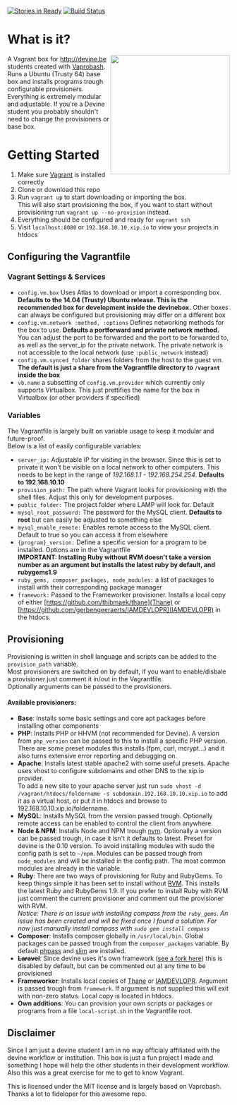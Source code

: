 [![Stories in Ready](https://badge.waffle.io/thibmaek/vagrant-devine.png?label=ready&title=Ready)](https://waffle.io/thibmaek/vagrant-devine)
[![Build Status](https://travis-ci.org/thibmaek/vagrant-devine.svg?branch=master)](https://travis-ci.org/thibmaek/vagrant-devine)

# What is it?
<img align="right" height="270" src="http://imgur.com/waqcFyB.png
"/>
A Vagrant box for http://devine.be students created with [Vaprobash](http://fideloper.github.io/Vaprobash/index.html).  
Runs a Ubuntu (Trusty 64) base box and installs programs trough configurable provisioners.  
Everything is extremely modular and adjustable. If you're a Devine student you probably shouldn't need to change the provisioners or base box.

# Getting Started
1. Make sure [Vagrant](http://vagrantup.com) is installed correctly
2. Clone or download this repo
3. Run `vagrant up` to start downloading or importing the box.  
   This will also start provisioning the box, if you want to start without provisioning run `vagrant up --no-provision` instead.
4. Everything should be configured and ready for `vagrant ssh`
5. Visit `localhost:8080` or `192.168.10.10.xip.io` to view your projects in htdocs

## Configuring the Vagrantfile

### Vagrant Settings & Services
* `config.vm.box` Uses Atlas to download or import a corresponding box. **Defaults to the 14.04 (Trusty) Ubuntu release. This is the recommended box for development inside the devinebox.** Other boxes can always be configured but provisioning may differ on a different box
* `config.vm.network :method, :options` Defines networking methods for the box to use. **Defaults a portforward and private network method.** You can adjust the port to be forwarded and the port to be forwarded to, as well as the server_ip for the private network. The private network is not accessible to the local network (use `:public_network` instead)
* `config.vm.synced_folder` shares folders from the host to the guest vm. **The default is just a share from the Vagrantfile directory to `/vagrant` inside the box**
* `vb.name` a subsetting of `config.vm.provider` which currently only supports Virtualbox. This just prettifies the name for the box in Virtualbox (or other providers if specified)

### Variables
The Vagrantfile is largely built on variable usage to keep it modular and future-proof.  
Below is a list of easily configurable variables:
* `server_ip:` Adjustable IP for visiting in the browser. Since this is set to private it won't be visible on a local network to other computers. This needs to be kept in the range of *192.168.1.1 - 192.168.254.254*. **Defaults to 192.168.10.10**
* `provision_path:` The path where Vagrant looks for provisioning with the shell files. Adjust this only for development purposes.
* `public_folder:` The project folder where LAMP will look for. Default
* `mysql_root_password:` The password for the MySQL client. **Defaults to root** but can easily be adjusted to something else
* `mysql_enable_remote:` Enables remote access to the MySQL client. Default to true so you can access it from elsewhere
* `{program}_version:` Define a specific version for a program to be installed. Options are in the Vagrantfile  
**IMPORTANT: Installing Ruby without RVM doesn't take a version number as an argument but installs the latest ruby by default, and rubygems1.9**
* `ruby_gems, composer_packages, node_modules:` a list of packages to install with their corresponding package manager
* `framework:` Passed to the Frameworker provisioner. Installs a local copy of either [https://github.com/thibmaek/thane](Thane) or [https://github.com/gerbengeeraerts/IAMDEVLOPR](IAMDEVLOPR) in the htdocs.

## Provisioning
Provisioning is written in shell language and scripts can be added to the `provision_path` variable.  
Most provisioners are switched on by default, if you want to enable/disbale a provisioner just comment it in/out in the Vagrantfile.  
Optionally arguments can be passed to the provisioners.

#### Available provisioners:
* **Base**: Installs some basic settings and core apt packages before installing other components
* **PHP**: Installs PHP or HHVM (not recommended for Devine). A version from `php_version` can be passed to this to install a specific PHP version. There are some preset modules this installs (fpm, curl, mcrypt…) and it also turns extensive error reporting and debugging on.
* **Apache**: Installs latest stable apache2 with some useful presets. Apache uses vhost to configure subdomains and other DNS to the xip.io provider.  
To add a new site to your apache server just run `sudo vhost -d /vagrant/htdocs/foldername -s subdomain.192.168.10.10.xip.io` to add it as a virtual host, or put it in htdocs and browse to 192.168.10.10.xip.io/foldername.
* **MySQL**: Installs MySQL from the version passed trough. Optionally remote access can be enabled to control the client from anywhere.
* **Node & NPM**: Installs Node and NPM trough [nvm](https://github.com/creationix/nvm). Optionally a version can be passed trough, in case it isn't it defaults to latest. Preset for devine is the 0.10 version. To avoid installing modules with sudo the config path is set to `~/npm`. Modules can be passed trough from `node_modules` and will be installed in the config path. The most common modules are already in the variable.
* **Ruby**: There are two ways of provisioning for Ruby and RubyGems. To keep things simple it has been set to install without [RVM](https://rvm.io). This installs the latest Ruby and RubyGems 1.9. If you prefer to install Ruby with RVM just comment the current provisioner and comment out the provisioner with RVM.  
*Notice: There is an issue with installing compass from the `ruby_gems`. An issue has been created and will be fixed once I found a solution. For now just manually install compass with `sudo gem install compass`*
* **Composer**: Installs composer globally in `/usr/local/bin`. Global packages can be passed trough from the `composer_packages` variable. By default [phpass](https://github.com/rchouinard/phpass) and [slim](http://www.slimframework.com) are installed.
* **~~Laravel~~**: Since devine uses it's own framework ([see a fork here](https://github.com/gerbengeeraerts/IAMDEVLOPR)) this is disabled by default, but can be commented out at any time to be provisioned
* **Frameworker**: Installs local copies of [Thane](https://github.com/thibmaek/thane) or [IAMDEVLOPR](https://github.com/gerbengeeraerts/IAMDEVLOPR). Argument is passed trough from `framework`. If argument is not supplied this will exit with non-zero status. Local copy is located in htdocs.
* **Own additions**: You can provision your own scripts or packages or programs from a file `local-script.sh` in the Vagrantfile root.

## Disclaimer
Since I am just a devine student I am in no way officialy affiliated with the devine workflow or institution. This box is just a fun project I made and something I hope will help the other students in their development workflow. Also this was a great exercise for me to get to know Vagrant.

This is licensed under the MIT license and is largely based on Vaprobash. Thanks a lot to fideloper for this awesome repo.
